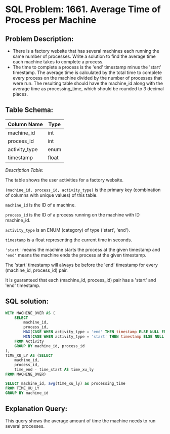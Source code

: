 # SQL Problem: 1661. Average Time of Process per Machine
## Problem Description:
- There is a factory website that has several machines each running the same number of processes. Write a solution to find the average time each machine takes to complete a process.
- The time to complete a process is the 'end' timestamp minus the 'start' timestamp. The average time is calculated by the total time to complete every process on the machine divided by the number of processes that were run.
The resulting table should have the machine_id along with the average time as processing_time, which should be rounded to 3 decimal places.

## Table Schema:
| Column Name    | Type    |
|----------------|---------|
| machine_id     | int     |
| process_id     | int     |
| activity_type  | enum    |
| timestamp      | float   |

*Description Table:*

The table shows the user activities for a factory website.

`(machine_id, process_id, activity_type)` is the primary key (combination of columns with unique values) of this table.

`machine_id` is the ID of a machine.

`process_id` is the ID of a process running on the machine with ID machine_id.

`activity_type` is an ENUM (category) of type ('start', 'end').

`timestamp` is a float representing the current time in seconds.

`'start'` means the machine starts the process at the given timestamp and `'end'` means the machine ends the process at the given timestamp.

The 'start' timestamp will always be before the 'end' timestamp for every (machine_id, process_id) pair.

It is guaranteed that each (machine_id, process_id) pair has a 'start' and 'end' timestamp.

## SQL solution:
```sql
WITH MACHINE_OVER AS (
    SELECT 
        machine_id, 
        process_id, 
        MAX(CASE WHEN activity_type = 'end' THEN timestamp ELSE NULL END) AS time_end,
        MIN(CASE WHEN activity_type = 'start' THEN timestamp ELSE NULL END) AS time_start
    FROM Activity
    GROUP BY machine_id, process_id
),
TIME_XU_LY AS (SELECT 
    machine_id, 
    process_id, 
    time_end - time_start AS time_xu_ly
FROM MACHINE_OVER)

SELECT machine_id, avg(time_xu_ly) as processing_time
FROM TIME_XU_LY
GROUP BY machine_id
```

## Explanation Query:
This query shows the average amount of time the machine needs to run several processes.
